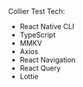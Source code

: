 Collier Test Tech:
- React Native CLI
- TypeScript
- MMKV
- Axios
- React Navigation
- React Query
- Lottie

